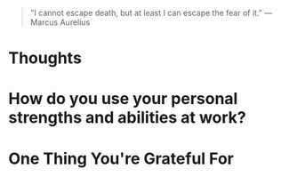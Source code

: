 
> \"I cannot escape death, but at least I can escape the fear of it.\" — Marcus Aurelius

# Thoughts

# How do you use your personal strengths and abilities at work?

# One Thing You're Grateful For

